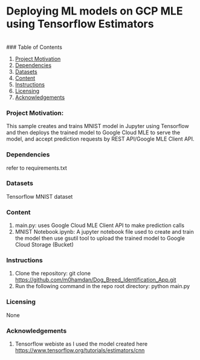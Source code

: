 # Deploying ML models on GCP MLE using Tensorflow Estimators
<br/>
### Table of Contents

1. [Project Motivation](#motivation)
2. [Dependencies](#depend)
3. [Datasets](#data)
4. [Content](#files)
5. [Instructions](#instructions)
6. [Licensing](#licensing)
7. [Acknowledgements](#ack)

### Project Motivation:<a name="motivation"></a>
This sample creates and trains MNIST model in Jupyter using Tensorflow and then deploys the trained model to Google Cloud MLE to serve the model, and accept prediction requests by REST API/Google MLE Client API.

### Dependencies <a name="depend"></a>
refer to requirements.txt

### Datasets <a name="data"></a>
Tensorflow MNIST dataset

### Content <a name="files"></a>
1. main.py: uses Google Cloud MLE Client API to make prediction calls
2. MNIST Notebook.ipynb: A jupyter notebook file used to create and train the model then use gsutil tool to upload the trained model to Google Cloud Storage (Bucket)

### Instructions <a name="instructions"></a>
1. Clone the repository: git clone https://github.com/m0hamdan/Dog_Breed_Identification_App.git 
2. Run the following command in the repo root directory: python main.py

### Licensing <a name="licensing"></a>
None

### Acknowledgements <a name="ack"></a>
1. Tensorflow webiste as I used the model created here https://www.tensorflow.org/tutorials/estimators/cnn



